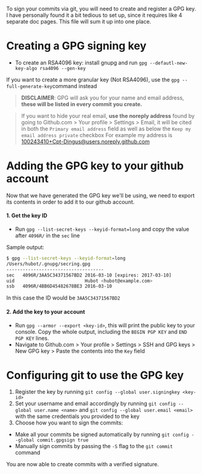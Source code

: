 To sign your commits via git, you will need to create and register a GPG key. I have personally found it a bit tedious to set up, since it requires like 4 separate doc pages. This file will sum it up into one place.

# Creating a GPG signing key

- To create an RSA4096 key: install gnupg and run `gpg --defautl-new-key-algo rsa4096 --gen-key`

If you want to create a more granular key (Not RSA4096), use the `gpg --full-generate-key`command instead

> **DISCLAIMER**: GPG will ask you for your name and email address, __these will be listed in every commit you create.__

> If you want to hide your real email, **use the noreply address** found by going to Github.com > Your profile > Settings > Email, it will be cited in both the `Primary email address` field as well as below the `Keep my email address private` checkbox
> For example my address is 100243410+Cpt-Dingus@users.noreply.github.com


# Adding the GPG key to your github account

Now that we have generated the GPG key we'll be using, we need to export its contents in order to add it to our github account.
#### 1. Get the key ID
- Run `gpg --list-secret-keys --keyid-format=long` and copy the value after `4096R/` in the `sec` line

Sample output: 

```bash
$ gpg --list-secret-keys --keyid-format=long
/Users/hubot/.gnupg/secring.gpg
------------------------------------
sec   4096R/3AA5C34371567BD2 2016-03-10 [expires: 2017-03-10]
uid                          Hubot <hubot@example.com>
ssb   4096R/4BB6D45482678BE3 2016-03-10
```

In this case the ID would be `3AA5C34371567BD2`

#### 2. Add the key to your account

- Run `gpg --armor --export <key-id>`, this will print the public key to your console. Copy the whole output, including the `BEGIN PGP KEY` and `END PGP KEY` lines.
- Navigate to Github.com > Your profile > Settings > SSH and GPG keys > New GPG key > Paste the contents into the `Key` field 


# Configuring git to use the GPG key

1. Register the key by running `git config --global user.signingkey <key-id>`
2. Set your username and email accordingly by running `git config --global user.name <name>` and `git config --global user.email <email>` with the same credentials you provided to the key
3. Choose how you want to sign the commits:
- Make all your commits be signed automatically by running `git config --global commit.gpgsign true`
- Manually sign commits by passing the `-S` flag to the `git commit` command

You are now able to create commits with a verified signature.
